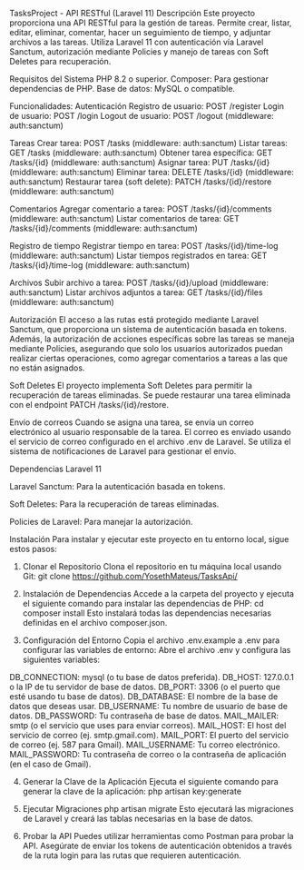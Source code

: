 TasksProject - API RESTful (Laravel 11)
Descripción
Este proyecto proporciona una API RESTful para la gestión de tareas. Permite crear, listar, editar, eliminar, comentar, hacer un seguimiento de tiempo, y adjuntar archivos a las tareas. Utiliza Laravel 11 con autenticación vía Laravel Sanctum, autorización mediante Policies y manejo de tareas con Soft Deletes para recuperación.

Requisitos del Sistema
PHP 8.2 o superior.
Composer: Para gestionar dependencias de PHP.
Base de datos: MySQL o compatible.

Funcionalidades:
Autenticación
Registro de usuario: POST /register
Login de usuario: POST /login
Logout de usuario: POST /logout (middleware: auth:sanctum)

Tareas
Crear tarea: POST /tasks (middleware: auth:sanctum)
Listar tareas: GET /tasks (middleware: auth:sanctum)
Obtener tarea específica: GET /tasks/{id} (middleware: auth:sanctum)
Asignar tarea: PUT /tasks/{id} (middleware: auth:sanctum)
Eliminar tarea: DELETE /tasks/{id} (middleware: auth:sanctum)
Restaurar tarea (soft delete): PATCH /tasks/{id}/restore (middleware: auth:sanctum)

Comentarios
Agregar comentario a tarea: POST /tasks/{id}/comments (middleware: auth:sanctum)
Listar comentarios de tarea: GET /tasks/{id}/comments (middleware: auth:sanctum)

Registro de tiempo
Registrar tiempo en tarea: POST /tasks/{id}/time-log (middleware: auth:sanctum)
Listar tiempos registrados en tarea: GET /tasks/{id}/time-log (middleware: auth:sanctum)

Archivos
Subir archivo a tarea: POST /tasks/{id}/upload (middleware: auth:sanctum)
Listar archivos adjuntos a tarea: GET /tasks/{id}/files (middleware: auth:sanctum)

Autorización
El acceso a las rutas está protegido mediante Laravel Sanctum, que proporciona un sistema de autenticación basada en tokens. Además, la autorización de acciones específicas sobre las tareas se maneja mediante Policies, asegurando que solo los usuarios autorizados puedan realizar ciertas operaciones, como agregar comentarios a tareas a las que no están asignados.

Soft Deletes
El proyecto implementa Soft Deletes para permitir la recuperación de tareas eliminadas. Se puede restaurar una tarea eliminada con el endpoint PATCH /tasks/{id}/restore.

Envío de correos
Cuando se asigna una tarea, se envía un correo electrónico al usuario responsable de la tarea. El correo es enviado usando el servicio de correo configurado en el archivo .env de Laravel. Se utiliza el sistema de notificaciones de Laravel para gestionar el envío.

Dependencias
Laravel 11

Laravel Sanctum: Para la autenticación basada en tokens.

Soft Deletes: Para la recuperación de tareas eliminadas.

Policies de Laravel: Para manejar la autorización.


Instalación
Para instalar y ejecutar este proyecto en tu entorno local, sigue estos pasos:

1. Clonar el Repositorio
Clona el repositorio en tu máquina local usando Git:
git clone <https://github.com/YosethMateus/TasksApi/>

2. Instalación de Dependencias
Accede a la carpeta del proyecto y ejecuta el siguiente comando para instalar las dependencias de PHP:
cd <TasksProject>
composer install
Esto instalará todas las dependencias necesarias definidas en el archivo composer.json.

3. Configuración del Entorno
Copia el archivo .env.example a .env para configurar las variables de entorno:
Abre el archivo .env y configura las siguientes variables:

DB_CONNECTION: mysql (o tu base de datos preferida).
DB_HOST: 127.0.0.1 o la IP de tu servidor de base de datos.
DB_PORT: 3306 (o el puerto que esté usando tu base de datos).
DB_DATABASE: El nombre de la base de datos que deseas usar.
DB_USERNAME: Tu nombre de usuario de base de datos.
DB_PASSWORD: Tu contraseña de base de datos.
MAIL_MAILER: smtp (o el servicio que uses para enviar correos).
MAIL_HOST: El host del servicio de correo (ej. smtp.gmail.com).
MAIL_PORT: El puerto del servicio de correo (ej. 587 para Gmail).
MAIL_USERNAME: Tu correo electrónico.
MAIL_PASSWORD: Tu contraseña de correo o la contraseña de aplicación (en el caso de Gmail).

4. Generar la Clave de la Aplicación
Ejecuta el siguiente comando para generar la clave de la aplicación:
php artisan key:generate

5. Ejecutar Migraciones
php artisan migrate
Esto ejecutará las migraciones de Laravel y creará las tablas necesarias en la base de datos.

7. Probar la API
Puedes utilizar herramientas como Postman para probar la API. Asegúrate de enviar los tokens de autenticación obtenidos a través de la ruta login para las rutas que requieren autenticación.
